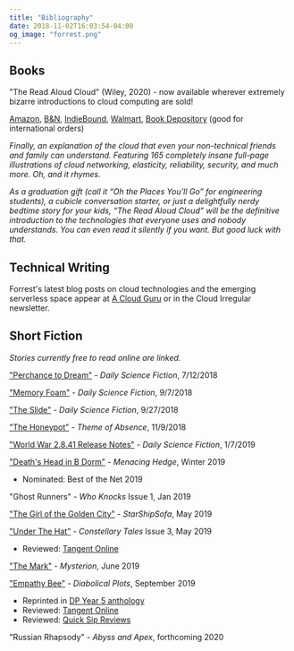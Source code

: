 ```yaml
---
title: "Bibliography"
date: 2018-11-02T16:03:54-04:00
og_image: "forrest.png"
---
```


## Books

"The Read Aloud Cloud" (Wiley, 2020) - now available wherever extremely bizarre introductions to cloud computing are sold!

[Amazon](https://www.amazon.com/Read-Aloud-Cloud-Innocents-Inside/dp/1119677629/), [B&N](https://www.barnesandnoble.com/w/the-read-aloud-cloud-forrest-brazeal/1136500703), [IndieBound](https://www.indiebound.org/book/9781119677628), [Walmart](https://www.walmart.com/ip/The-Read-Aloud-Cloud-An-Innocent-s-Guide-to-the-Tech-Inside-Paperback/679980711), [Book Depository](https://www.bookdepository.com/The-Read-Aloud-Cloud/9781119677628) (good for international orders)

*Finally, an explanation of the cloud that even your non-technical friends and family can understand. Featuring 165 completely insane full-page illustrations of cloud networking, elasticity, reliability, security, and much more. Oh, and it rhymes.* 

*As a graduation gift (call it “Oh the Places You’ll Go” for engineering students), a cubicle conversation starter, or just a delightfully nerdy bedtime story for your kids, “The Read Aloud Cloud” will be the definitive introduction to the technologies that everyone uses and nobody understands. You can even read it silently if you want. But good luck with that.*

## Technical Writing
Forrest's latest blog posts on cloud technologies and the emerging serverless space appear at [A Cloud Guru](https://read.acloud.guru/@forrestbrazeal) or in the Cloud Irregular newsletter.

## Short Fiction
*Stories currently free to read online are linked.*

["Perchance to Dream"](https://dailysciencefiction.com/science-fiction/biotech/forrest-brazeal/perchance-to-dream-SF) - *Daily Science Fiction*, 7/12/2018

["Memory Foam"](https://dailysciencefiction.com/science-fiction/biotech/forrest-brazeal/memory-foam) - *Daily Science Fiction*, 9/7/2018

["The Slide"](https://dailysciencefiction.com/science-fiction/other-worlds-sf/forrest-brazeal/the-slide) - *Daily Science Fiction*, 9/27/2018

["The Honeypot"](http://www.themeofabsence.com/2018/11/the-honeypot-by-forrest-brazeal/) - *Theme of Absence*, 11/9/2018

["World War 2.8.41 Release Notes"](https://dailysciencefiction.com/science-fiction/future-societies/forrest-brazeal/world-war-2841-release-notes) - *Daily Science Fiction*, 1/7/2019

["Death's Head in B Dorm"](https://menacinghedge.com/winter2019/entry-brazeal.php) - *Menacing Hedge*, Winter 2019
  
  - Nominated: Best of the Net 2019

"Ghost Runners" - *Who Knocks* Issue 1, Jan 2019

["The Girl of the Golden City"](http://www.starshipsofa.com/blog/2019/05/08/starshipsofa-no-587-forrest-brazeal/) - *StarShipSofa*, May 2019

["Under The Hat"](http://constellary.com/blog-post/fiction-under-the-hat/) - *Constellary Tales* Issue 3, May 2019
  
  - Reviewed: [Tangent Online](https://www.tangentonline.com/e-market-quarterly-reviewsmenu-267/302-constellary-tales/4184-constellary-tales-3-may-2019)

["The Mark"](https://www.mysteriononline.com/2019/06/the-mark.html) - *Mysterion*, June 2019

["Empathy Bee"](https://www.diabolicalplots.com/dp-fiction-55a-empathy-bee-by-forrest-brazeal/) - *Diabolical Plots*, September 2019 

  - Reprinted in [DP Year 5 anthology](https://www.amazon.com/Diabolical-Plots-Year-FIve-Anthology-ebook/dp/B07NNJWSPC)
  - Reviewed: [Tangent Online](https://www.tangentonline.com/e-market-monthly-reviewsmenu-265/279-diabolical-plots/4284-diabolical-plots-55-september-2019)
  - Reviewed: [Quick Sip Reviews](https://quicksipreviews.blogspot.com/2019/09/quick-sips-diabolical-plots-55.html)

"Russian Rhapsody" - *Abyss and Apex*, forthcoming 2020
